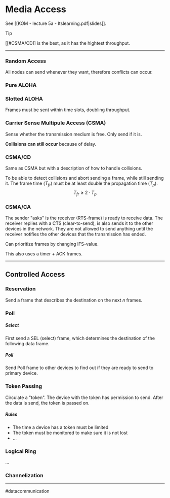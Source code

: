 # Media Access 
See [[KOM - lecture 5a - Itslearning.pdf|slides]].

>[!tip]
>[[#CSMA/CD]] is the best, as it has the hightest throughput.

---
### Random Access
All nodes can send whenever they want, therefore conflicts can occur.

### Pure ALOHA

### Slotted ALOHA
Frames must be sent within time slots, doubling throughput.

### Carrier Sense Multipule Access (CSMA)
Sense whether the transmission medium is free. Only send if it is.

**Collisions can still occur** because of delay.

### CSMA/CD
Same as CSMA but with a description of how to handle collisions.

To be able to detect collisions and abort sending a frame, while still sending it. The frame time ($T_{fr}$) must be at least double the propagation time ($T_{p}$).
$$T_{fr} \geq 2 \cdot T_{p}$$
### CSMA/CA
The sender "asks" is the receiver (RTS-frame) is ready to receive data. The receiver replies with a CTS (clear-to-send), is also sends it to the other devices in the network. They are not allowed to send anything until the receiver notifies the other devices that the transmission has ended.

Can prioritize frames by changing IFS-value.

This also uses a timer + ACK frames.

---

## Controlled Access

### Reservation
Send a frame that describes the destination on the next $n$ frames.

### Poll
##### Select
First send a SEL (select) frame, which determines the destination of the following data frame.

##### Poll
Send Poll frame to other devices to find out if they are ready to send to primary device.

### Token Passing
Circulate a "token". The device with the token has permission to send. After the data is send, the token is passed on.

##### Rules
- The time a device has a token must be limited
- The token must be monitored to make sure it is not lost
- ...

### Logical Ring
...

### Channelization

---
#datacommunication
